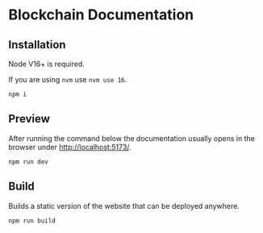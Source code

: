 # Blockchain Documentation

## Installation

Node V16+ is required.

If you are using `nvm` use `nvm use 16`.

```
npm i
```

## Preview

After running the command below the documentation usually opens in the browser under [http://localhost:5173/](http://localhost:5173/).

```
npm run dev
```

## Build

Builds a static version of the website that can be deployed anywhere.

```
npm run build
```